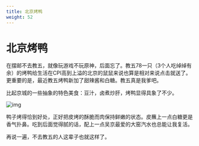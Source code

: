 ```yaml
---
title: 北京烤鸭
weight: 52
---
```


# 北京烤鸭

在摆邮不去教五，就像玩游戏不玩原神，后面忘了。教五78一只（3个人吃绰绰有余）的烤鸭给生活在CPI高到上溢的北京的鼠鼠来说也算是相对来说点击就送了。更重要的是，最近教五烤鸭新加了甜辣酱和白糖。教五真是我爹吧。

比起京城的一些抽象的特色美食：豆汁，卤煮炒肝，烤鸭显得具象了不少。

![img](https://s2.loli.net/2023/03/24/NLRxejksoVMpilc.jpg)

鸭子烤得恰到好处，正好把皮烤的酥脆而肉保持鲜嫩的状态。皮蘸上一点白糖更是香气扑鼻。吃到后面觉得腻的话，配上一点吴京最爱的大窑汽水也总能让我复活。

再说一遍，不去教五的人这辈子也就这样了。

